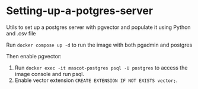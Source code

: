 # Setting-up-a-potgres-server
Utils to set up a postgres server with pgvector and populate it using Python and .csv file

Run ```docker compose up -d``` to run the image with both pgadmin and postgres

Then enable pgvector:

1. Run ```docker exec -it mascot-postgres psql -U postgres``` to access the image console and run psql.
2. Enable vector extension ```CREATE EXTENSION IF NOT EXISTS vector;```.